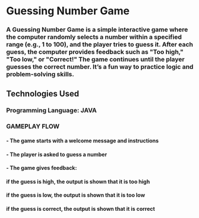 # Guessing Number Game
### A Guessing Number Game is a simple interactive game where the computer randomly selects a number within a specified range (e.g., 1 to 100), and the player tries to guess it. After each guess, the computer provides feedback such as "Too high," "Too low," or "Correct!" The game continues until the player guesses the correct number. It’s a fun way to practice logic and problem-solving skills.
## Technologies Used
### Programming Language: JAVA
### GAMEPLAY FLOW
#### - The game starts with a welcome message and instructions
#### - The player is asked to guess a number
#### - The game gives feedback:
####    if the guess is high, the output is shown that it is too high
####    if the guess is low, the output is shown that it is too low
####    if the guess is correct, the output is shown that it is correct

